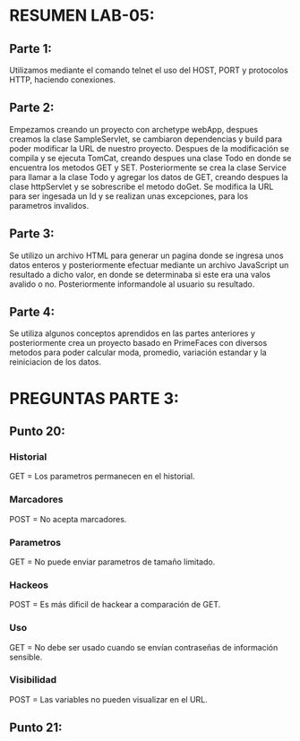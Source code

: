 # RESUMEN LAB-05:

## Parte 1:
Utilizamos mediante el comando telnet el uso del HOST, PORT y protocolos HTTP, haciendo conexiones.

## Parte 2:
Empezamos creando un proyecto con archetype webApp, despues creamos la clase SampleServlet, se cambiaron dependencias y build para poder modificar la URL de nuestro proyecto.
Despues de la modificación se compila y se ejecuta TomCat, creando despues una clase Todo en donde se encuentra los metodos GET y SET.
Posteriormente se crea la clase Service para llamar a la clase Todo y agregar los datos de GET, creando despues la clase httpServlet y se sobrescribe el metodo doGet.
Se modifica la URL para ser ingesada un Id y se realizan unas excepciones, para los parametros invalidos.

## Parte 3:
Se utilizo un archivo HTML para generar un pagina donde se ingresa unos datos enteros y posteriormente efectuar mediante un archivo JavaScript un resultado a dicho valor, en donde se determinaba si este era una valos avalido o no.
Posteriormente informandole al usuario su resultado.

## Parte 4:
Se utiliza algunos conceptos aprendidos en las partes anteriores y posteriormente crea un proyecto basado en PrimeFaces con diversos metodos para poder calcular moda, promedio, variación estandar y la reiniciacion de los datos.


# PREGUNTAS PARTE 3:
## Punto 20: 
### Historial
GET = Los parametros permanecen en el historial.
### Marcadores
POST = No acepta marcadores.
### Parametros
GET =  No puede enviar parametros de tamaño limitado.
### Hackeos
POST = Es más dificil de hackear a comparación de GET.
### Uso
GET = No debe ser usado cuando se envían contraseñas de información sensible.
### Visibilidad
POST = Las variables no pueden visualizar en el URL.

## Punto 21:

